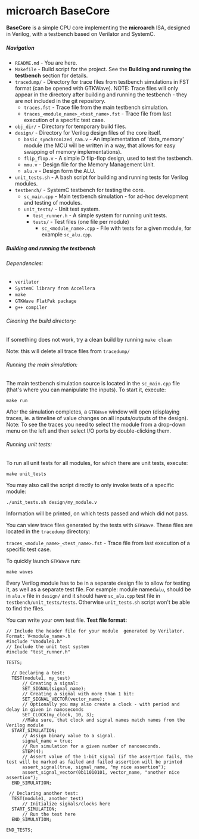 # microarch BaseCore

**BaseCore** is a simple CPU core implementing the **microarch** ISA, designed in Verilog, with a testbench based on Verilator and SystemC.


##### Navigation

- ```README.md``` - You are here.
- ```Makefile``` - Build script for the project. See the **Building and running the testbench** section for details.
- ```tracedump/``` - Directory for trace files from testbench simulations in FST format (can be opened with GTKWave). NOTE: Trace files will only appear in the directory after building and running the testbench - they are not included in the git repository.
  - ```traces.fst``` - Trace file from the main testbench simulation.
  - ```traces_<module_name>_<test_name>.fst``` - Trace file from last execution of a specific test case.
- ```obj_dir/``` - Directory for temporary build files.
- ```design/``` - Directory for Verilog design files of the core itself.
  - ```basic_synchronized_ram.v``` - An implementation of 'data_memory' module (the MCU will be written in a way, that allows for easy swapping of memory implementations).
  - ```flip_flop.v``` - A simple D flip-flop design, used to test the testbench.
  - ```mmu.v``` - Design file for the Memory Management Unit.
  - ```alu.v``` - Design form the ALU.
- ```unit_tests.sh``` - A bash script for building and running tests for Verilog modules.
- ```testbench/``` - SystemC testbench for testing the core.
  - ```sc_main.cpp``` - Main testbench simulation - for ad-hoc development and testing of modules.
  - ```unit_tests/``` - Unit test system.
    - ```test_runner.h``` - A simple system for running unit tests.
    - ```tests/``` - Test files (one file per module)
      - ```sc_<module_name>.cpp``` - File with tests for a given module, for example ```sc_alu.cpp```.

##### Building and running the testbench

###### Dependencies:

- ```verilator```
- ```SystemC library from Accellera```
- ```make```
- ```GTKWave FlatPak package```
- ```g++ compiler```

###### Cleaning the build directory:

If something does not work, try a clean build by running ```make clean```

Note: this will delete all trace files from ```tracedump/```

###### Running the main simulation:

The main testbench simulation source is located in the  ```sc_main.cpp``` file (that's where you can manipulate the inputs).
To start it, execute:

```make run```

After the simulation completes, a ```GTKWave``` window will open (displaying traces, ie. a timeline of value changes on all inputs/outputs of the design).  Note: To see the traces you need to select the module from a drop-down menu on the left and then select I/O ports by double-clicking them.

###### Running unit tests:

To run all unit tests for all modules, for which there are unit tests, execute:

```make unit_tests```

You may also call the script directly to only invoke tests of a specific module:

```./unit_tests.sh design/my_module.v```

Information will be printed, on which tests passed and which did not pass.

You can view trace files generated by the tests with ```GTKWave```.
These files are located in the ```tracedump``` directory:

```traces_<module_name>_<test_name>.fst``` - Trace file from last execution of a specific test case.

To quickly launch ```GTKWave``` run:

```make waves```

Every Verilog module has to be in a separate design file to allow for testing it, as well as a separate test file.
For example: module named```alu```, should be in ```alu.v``` file in ```design/``` and it should have ```sc_alu.cpp```
test file in ```testbench/unit_tests/tests```. Otherwise ```unit_tests.sh``` script won't be able to find the files.

You can write your own test file. **Test file format:**

```
// Include the header file for your module  generated by Verilator. Format: V<module_name>.h
#include "Vmodule1.h"
// Include the unit test system
#include "test_runner.h"

TESTS;

  // Declaring a test:
  TEST(module1, my_test)
      // Creating a signal:
      SET_SIGNAL(signal_name);
      // Creating a signal with more than 1 bit:
      SET_SIGNAL_VECTOR(vector_name);
      // Optionally you may also create a clock - with period and delay in given in nanoseconds
      SET_CLOCK(my_clock, 10, 3);
      //Make sure, that clock and signal names match names from the Verilog module
  START_SIMULATION;
      // Assign binary value to a signal.
      signal_name = true;
      // Run simulation for a given number of nanoseconds.
      STEP(4);
      // Assert value of the 1-bit signal (if the assertion fails, the test will be marked as failed and failed assertion will be printed
      assert_signal(true, signal_name, "my nice assertion");
      assert_signal_vector(0b11010101, vector_name, "another nice assertion");
  END_SIMULATION;

 // Declaring another test:
  TEST(module1, another_test)
      // Initialize signals/clocks here
  START_SIMULATION;
      // Run the test here
  END_SIMULATION;

END_TESTS;
```
